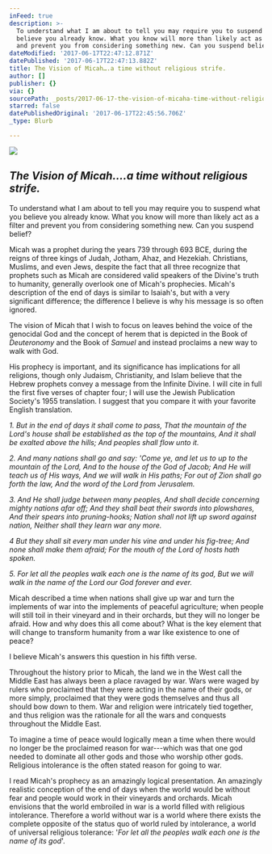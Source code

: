```yaml
---
inFeed: true
description: >-
  To understand what I am about to tell you may require you to suspend what you
  believe you already know. What you know will more than likely act as a filter
  and prevent you from considering something new. Can you suspend belief?
dateModified: '2017-06-17T22:47:12.871Z'
datePublished: '2017-06-17T22:47:13.882Z'
title: The Vision of Micah….a time without religious strife.
author: []
publisher: {}
via: {}
sourcePath: _posts/2017-06-17-the-vision-of-micaha-time-without-religious-strife.md
starred: false
datePublishedOriginal: '2017-06-17T22:45:56.706Z'
_type: Blurb

---
```

![](https://the-grid-user-content.s3-us-west-2.amazonaws.com/379f43e6-e323-4bfe-8111-6684fbe82337.jpg)

## _The Vision of Micah....a time without religious strife._

To understand what I am about to tell you may require you to suspend what you believe you already know. What you know will more than likely act as a filter and prevent you from considering something new. Can you suspend belief?

Micah was a prophet during the years 739 through 693 BCE, during the reigns of three kings of Judah, Jotham, Ahaz, and Hezekiah. Christians, Muslims, and even Jews,
despite the fact that all three recognize that prophets such as Micah are considered valid speakers of the Divine's truth to humanity, generally overlook one of Micah's prophecies. Micah's description of the end of days is similar to Isaiah's, but with a very significant difference; the difference I believe is why his message is so often ignored.

The vision of Micah that I wish to focus on leaves behind the voice of the genocidal God and the concept of herem that is depicted in the Book of _Deuteronomy_ and the Book of _Samuel_ and instead proclaims a new way to walk with God.

His prophecy is important, and its significance has implications for all religions, though only Judaism, Christianity, and Islam believe that the Hebrew prophets convey a message from the Infinite Divine. I will cite in full the first five verses of chapter four; I will use the Jewish Publication Society's 1955 translation. I suggest that you compare it with your favorite English translation.

_1\. But in the end of days it shall come to pass, That the mountain of the Lord's house shall be established as the top of the mountains, And it shall be exalted above the hills; And peoples shall flow unto it._

_2\. And many nations shall go and say: 'Come ye, and let us to up to the mountain of the Lord, And to the house of the God of Jacob; And He will teach us of His ways, And we will walk in His paths; For out of Zion shall go forth the law, And the word of the Lord from Jerusalem._

_3\. And He shall judge between many peoples, And shall decide concerning mighty nations afar off; And they shall beat their swords into plowshares, And their spears into pruning-hooks; Nation shall not lift up sword against nation, Neither shall they learn war any more._

_4 But they shall sit every man under his vine and under his fig-tree; And none shall make them afraid; For the mouth of the Lord of hosts hath spoken._

_5\. For let all the peoples walk each one is the name of its god, But we will walk in the name of the Lord our God forever and ever._

Micah described a time when nations shall give up war and turn the implements of war into the implements of peaceful agriculture; when people will still toil in their vineyard and in their orchards, but they will no longer be afraid. How and why does this all come about? What is the key element that will change to transform humanity from a war like existence to one of peace?

I believe Micah's answers this question in his fifth verse.

Throughout the history prior to Micah, the land we in the West call the Middle East has always been a place ravaged by war. Wars were waged by rulers who proclaimed that they
were acting in the name of their gods, or more simply, proclaimed that they were gods themselves and thus all should bow down to them. War and religion were intricately tied together, and thus religion was the rationale for all the wars and conquests throughout the Middle East.

To imagine a time of peace would logically mean a time when there would no longer be the proclaimed reason for war---which was that one god needed to dominate all other
gods and those who worship other gods. Religious intolerance is the often stated reason for going to war.

I read Micah's prophecy as an amazingly logical presentation. An amazingly realistic
conception of the end of days when the world would be without fear and people would work in their vineyards and orchards. Micah envisions that the world embroiled in war is a world filled with religious intolerance. Therefore a world without war is a world where there exists the complete opposite of the status quo of world ruled by intolerance, a world of universal religious tolerance: '_For let all the peoples walk each one is the name of its god_'.